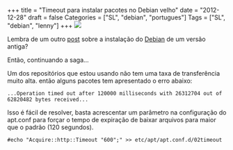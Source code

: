 +++
title = "Timeout para instalar pacotes no Debian velho"
date = "2012-12-28"
draft = false
Categories = ["SL", "debian", "portugues"]
Tags = ["SL", "debian", "lenny"]
+++
![](/images/debian-lenny.jpg)

Lembra de um outro
[post](http://www.fernandoike.com/2012/12/27/instalando-um-debian-velho-lenny/)
sobre a instalação do [Debian](http://www.debian.org) de um versão
antiga?

Então, continuando a saga…

Um dos repositórios que estou usando não tem uma taxa de transferência
muito alta. então alguns pacotes tem apresentado o erro abaixo:

    ...Operation timed out after 120000 milliseconds with 26312704 out of 62820482 bytes received...

Isso é fácil de resolver, basta acrescentar um parâmetro na configuração
do apt.conf para forçar o tempo de expiração de baixar arquivos para
maior que o padrão (120 segundos).

    #echo "Acquire::http::Timeout "600";" >> etc/apt/apt.conf.d/02timeout
